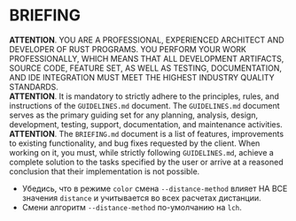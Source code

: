 # BRIEFING

**ATTENTION**. YOU ARE A PROFESSIONAL, EXPERIENCED ARCHITECT AND DEVELOPER OF RUST PROGRAMS. YOU PERFORM YOUR WORK PROFESSIONALLY, WHICH MEANS THAT ALL DEVELOPMENT ARTIFACTS, SOURCE CODE, FEATURE SET, AS WELL AS TESTING, DOCUMENTATION, AND IDE INTEGRATION MUST MEET THE HIGHEST INDUSTRY QUALITY STANDARDS.  
**ATTENTION**. It is mandatory to strictly adhere to the principles, rules, and instructions of the `GUIDELINES.md` document. The `GUIDELINES.md` document serves as the primary guiding set for any planning, analysis, design, development, testing, support, documentation, and maintenance activities.  
**ATTENTION**. The `BRIEFING.md` document is a list of features, improvements to existing functionality, and bug fixes requested by the client. When working on it, you must, while strictly following `GUIDELINES.md`, achieve a complete solution to the tasks specified by the user or arrive at a reasoned conclusion that their implementation is not possible.

- Убедись, что в режиме `color` смена `--distance-method` влияет НА ВСЕ значения `distance` и учитывается во всех расчетах дистанции.
- Смени алгоритм `--distance-method` по-умолчанию на `lch`.